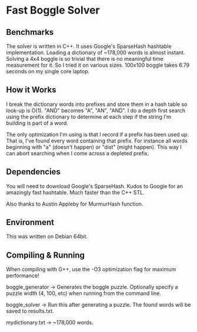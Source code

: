 Fast Boggle Solver
==================

Benchmarks
-------------
The solver is written in C++. It uses Google's SparseHash hashtable implementation. Loading a dictionary of ~178,000 words is almost instant. Solving a 4x4 boggle is so trivial that there is no meaningful time measurement for it. So I tried it on various sizes. 100x100 boggle takes 6.79 seconds on my single core laptop.

How it Works
------------
I break the dictionary words into prefixes and store them in a hash table so look-up is O(1). "AND" becomes "A", "AN", "AND". I do a depth first search using the prefix dictionary to determine at each step if the string I'm building is part of a word.

The only optimization I'm using is that I record if a prefix has been used up. That is, I've found every word containing that prefix. For instance all words beginning with "a" (doesn't happen) or "dist" (might happen). This way I can abort searching when I come across a depleted prefix.

Dependencies
------------
You will need to download Google's SparseHash. Kudos to Google for an amazingly fast hashtable. Much faster than the C++ STL.

Also thanks to Austin Appleby for MurmurHash function.

Environment
-----------
This was written on Debian 64bit.

Compiling & Running
-------------------
When compiling with G++, use the -O3 optimization flag for maximum performance!

boggle_generator -> 
Generates the boggle puzzle. Optionally specify a puzzle width (4, 100, etc) when running from the command line.

boggle_solver -> 
Run this after generating a puzzle. The found words will be saved to results.txt.

mydictionary.txt -> 
~178,000 words.